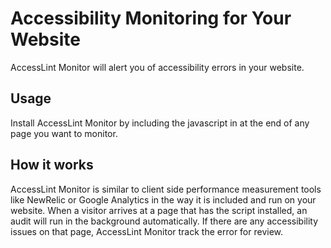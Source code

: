 # Accessibility Monitoring for Your Website

AccessLint Monitor will alert you of accessibility errors in your website.

## Usage

Install AccessLint Monitor by including the javascript in at the end of any page
you want to monitor.

## How it works

AccessLint Monitor is similar to client side performance measurement tools like
NewRelic or Google Analytics in the way it is included and run on your website.
When a visitor arrives at a page that has the script installed, an audit will
run in the background automatically. If there are any accessibility issues on
that page, AccessLint Monitor track the error for review.
